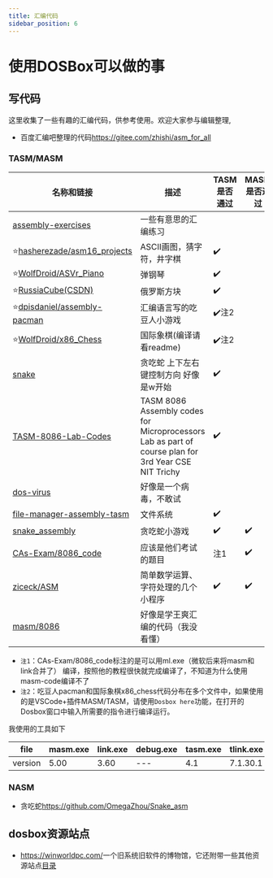 ```yaml
---
title: 汇编代码
sidebar_position: 6
---
```


# 使用DOSBox可以做的事

## 写代码

这里收集了一些有趣的汇编代码，供参考使用。欢迎大家参与编辑整理,

- 百度汇编吧整理的代码<https://gitee.com/zhishi/asm_for_all>

### TASM/MASM

|名称和链接|描述|TASM是否通过|MASM是否通过|
|---|----|---|--|
|[assembly-exercises](https://github.com/Yibo-Li/assembly-exercises) |一些有意思的汇编练习|||
|:star:[hasherezade/asm16_projects](https://github.com/hasherezade/asm16_projects)|ASCII画图，猜字符，井字棋|:heavy_check_mark:||
|:star:[WolfDroid/ASVr_Piano](https://github.com/WolfDroid/ASVr_Piano)|弹钢琴|:heavy_check_mark:||
|:star:[RussiaCube(CSDN)](https://blog.csdn.net/zjbh89757/article/details/53816106)|俄罗斯方块|:heavy_check_mark:||
|:star:[dpisdaniel/assembly-pacman](https://github.com/dpisdaniel/assembly-pacman)|汇编语言写的吃豆人小游戏|:heavy_check_mark:注2||
|:star:[WolfDroid/x86_Chess](https://github.com/WolfDroid/x86_Chess)|国际象棋(编译请看readme)|:heavy_check_mark:注2||
|[snake](https://github.com/bengabay11/snake)|贪吃蛇 上下左右键控制方向 好像是w开始|:heavy_check_mark:||
|[TASM-8086-Lab-Codes](https://github.com/shb9019/TASM-8086-Lab-Codes)|TASM 8086 Assembly codes for Microprocessors Lab as part of course plan for 3rd Year CSE NIT Trichy|:heavy_check_mark:||
|[dos-virus](https://github.com/johangardhage/dos-virus)|好像是一个病毒，不敢试|  ||
|[file-manager-assembly-tasm](https://github.com/pishangujeniya/file-manager-assembly-tasm)|文件系统|:heavy_check_mark:||
|[snake_assembly](https://github.com/ymizrachi5/snake_assembly)|贪吃蛇小游戏| :heavy_check_mark: |:heavy_check_mark:|
|[CAs-Exam/8086_code](https://github.com/SandroSartoni/CAs-Exam/tree/master/8086_code)|应该是他们考试的题目| 注1                |:heavy_check_mark:|
|[ziceck/ASM](https://github.com/ziceck/ASM)|简单数学运算、字符处理的几个小程序| :heavy_check_mark: |:heavy_check_mark:|
|[masm/8086](https://github.com/wangzimei/masm/tree/master/8086)|好像是学王爽汇编的代码（我没看懂）|||

- `注1`：CAs-Exam/8086_code标注的是可以用ml.exe（微软后来将masm和link合并了） 编译，按照他的教程很快就完成编译了，不知道为什么使用masm-code编译不了
- `注2`：吃豆人pacman和国际象棋x86_chess代码分布在多个文件中，如果使用的是VSCode+插件MASM/TASM，请使用`Dosbox here`功能，在打开的Dosbox窗口中输入所需要的指令进行编译运行。

我使用的工具如下

|file|masm.exe|link.exe|debug.exe|tasm.exe|tlink.exe|td.exe|
|---|----------|----------|----------|---------|----------|------|
|version|5.00|3.60|---|4.1|7.1.30.1|--|

### NASM

- 贪吃蛇<https://github.com/OmegaZhou/Snake_asm>

## dosbox资源站点

- <https://winworldpc.com/>一个旧系统旧软件的博物馆，它还附带一些其他资源站点[目录](https://winworldpc.com/links)


